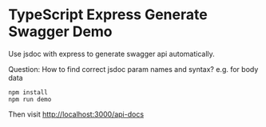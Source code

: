 TypeScript Express Generate Swagger Demo
=======================

Use jsdoc with express to generate swagger api automatically.

Question: How to find correct jsdoc param names and syntax? e.g. for body data

```
npm install
npm run demo
```

Then visit <http://localhost:3000/api-docs>

